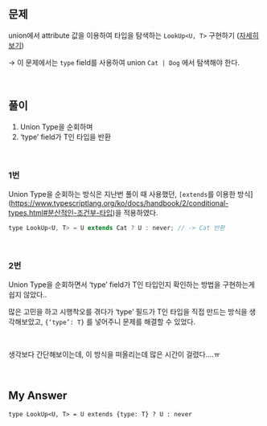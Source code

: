 ## 문제

union에서 attribute 값을 이용하여 타입을 탐색하는 `LookUp<U, T>` 구현하기 ([자세히 보기](https://github.com/type-challenges/type-challenges/blob/main/questions/00062-medium-type-lookup/README.md))

→ 이 문제에서는  `type` field를 사용하여 union `Cat | Dog` 에서 탐색해야 한다.

<br>

## 풀이

1. Union Type을 순회하며
2. ‘type’ field가 T인 타입을 반환

<br>

### 1번

Union Type을 순회하는 방식은 지난번 풀이 때 사용했던, `[extends`를 이용한 방식](https://www.typescriptlang.org/ko/docs/handbook/2/conditional-types.html#분산적인-조건부-타입)을 적용하였다.

```jsx
type LookUp<U, T> = U extends Cat ? U : never; // -> Cat 반환
```

<br>

### 2번

Union Type을 순회하면서 ‘type’ field가 T인 타입인지 확인하는 방법을 구현하는게 쉽지 않았다..

많은 고민을 하고 시행착오를 겪다가 ‘type’ 필드가 T인 타입을 직접 만드는 방식을 생각해보았고, `{‘type’: T}` 를 넣어주니 문제를 해결할 수 있었다.

<br>

생각보다 간단해보이는데, 이 방식을 떠올리는데 많은 시간이 걸렸다….ㅠ

<br>

## My Answer

```tsx
type LookUp<U, T> = U extends {type: T} ? U : never
```